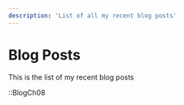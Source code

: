 ```yaml
---
description: 'List of all my recent blog posts'
---
```


# Blog Posts

This is the list of my recent blog posts

::BlogCh08
